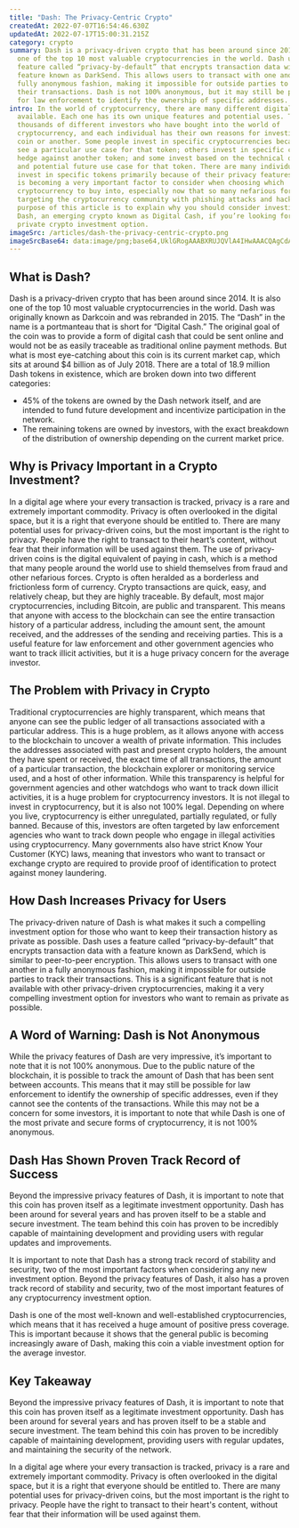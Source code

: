 ```yaml
---
title: "Dash: The Privacy-Centric Crypto"
createdAt: 2022-07-07T16:54:46.630Z
updatedAt: 2022-07-17T15:00:31.215Z
category: crypto
summary: Dash is a privacy-driven crypto that has been around since 2014. It is
  one of the top 10 most valuable cryptocurrencies in the world. Dash uses a
  feature called “privacy-by-default” that encrypts transaction data with a
  feature known as DarkSend. This allows users to transact with one another in a
  fully anonymous fashion, making it impossible for outside parties to track
  their transactions. Dash is not 100% anonymous, but it may still be possible
  for law enforcement to identify the ownership of specific addresses.
intro: In the world of cryptocurrency, there are many different digital tokens
  available. Each one has its own unique features and potential uses. There are
  thousands of different investors who have bought into the world of
  cryptocurrency, and each individual has their own reasons for investing in one
  coin or another. Some people invest in specific cryptocurrencies because they
  see a particular use case for that token; others invest in specific coins as a
  hedge against another token; and some invest based on the technical details
  and potential future use case for that token. There are many individuals who
  invest in specific tokens primarily because of their privacy features. Privacy
  is becoming a very important factor to consider when choosing which
  cryptocurrency to buy into, especially now that so many nefarious forces are
  targeting the cryptocurrency community with phishing attacks and hacks. The
  purpose of this article is to explain why you should consider investing in
  Dash, an emerging crypto known as Digital Cash, if you’re looking for a more
  private crypto investment option.
imageSrc: /articles/dash-the-privacy-centric-crypto.png
imageSrcBase64: data:image/png;base64,UklGRogAAABXRUJQVlA4IHwAAACQAgCdASoKAAoAAUAmJbACdLoB+ADjAAM4A2qK4AD+6gH9fdGKjOLnDWoHNLgzJ0h2sp0dRaFYpzBGU5pEU9M7eD6z1fYdVHtXmTvGVwtw9bfutSNsaXHs//zQppzDTM3WGR9Itm6v1OPf/zak9v4FVgP5TE3SCN+o4AAA
---
```


## What is Dash?

Dash is a privacy-driven crypto that has been around since 2014. It is also one of the top 10 most valuable cryptocurrencies in the world. Dash was originally known as Darkcoin and was rebranded in 2015. The “Dash” in the name is a portmanteau that is short for “Digital Cash.” The original goal of the coin was to provide a form of digital cash that could be sent online and would not be as easily traceable as traditional online payment methods. But what is most eye-catching about this coin is its current market cap, which sits at around $4 billion as of July 2018. There are a total of 18.9 million Dash tokens in existence, which are broken down into two different categories:

- 45% of the tokens are owned by the Dash network itself, and are intended to fund future development and incentivize participation in the network.
- The remaining tokens are owned by investors, with the exact breakdown of the distribution of ownership depending on the current market price.

## Why is Privacy Important in a Crypto Investment?

In a digital age where your every transaction is tracked, privacy is a rare and extremely important commodity. Privacy is often overlooked in the digital space, but it is a right that everyone should be entitled to. There are many potential uses for privacy-driven coins, but the most important is the right to privacy. People have the right to transact to their heart’s content, without fear that their information will be used against them. The use of privacy-driven coins is the digital equivalent of paying in cash, which is a method that many people around the world use to shield themselves from fraud and other nefarious forces. Crypto is often heralded as a borderless and frictionless form of currency. Crypto transactions are quick, easy, and relatively cheap, but they are highly traceable. By default, most major cryptocurrencies, including Bitcoin, are public and transparent. This means that anyone with access to the blockchain can see the entire transaction history of a particular address, including the amount sent, the amount received, and the addresses of the sending and receiving parties. This is a useful feature for law enforcement and other government agencies who want to track illicit activities, but it is a huge privacy concern for the average investor.

## The Problem with Privacy in Crypto

Traditional cryptocurrencies are highly transparent, which means that anyone can see the public ledger of all transactions associated with a particular address. This is a huge problem, as it allows anyone with access to the blockchain to uncover a wealth of private information. This includes the addresses associated with past and present crypto holders, the amount they have spent or received, the exact time of all transactions, the amount of a particular transaction, the blockchain explorer or monitoring service used, and a host of other information. While this transparency is helpful for government agencies and other watchdogs who want to track down illicit activities, it is a huge problem for cryptocurrency investors. It is not illegal to invest in cryptocurrency, but it is also not 100% legal. Depending on where you live, cryptocurrency is either unregulated, partially regulated, or fully banned. Because of this, investors are often targeted by law enforcement agencies who want to track down people who engage in illegal activities using cryptocurrency. Many governments also have strict Know Your Customer (KYC) laws, meaning that investors who want to transact or exchange crypto are required to provide proof of identification to protect against money laundering.

## How Dash Increases Privacy for Users

The privacy-driven nature of Dash is what makes it such a compelling investment option for those who want to keep their transaction history as private as possible. Dash uses a feature called “privacy-by-default” that encrypts transaction data with a feature known as DarkSend, which is similar to peer-to-peer encryption. This allows users to transact with one another in a fully anonymous fashion, making it impossible for outside parties to track their transactions. This is a significant feature that is not available with other privacy-driven cryptocurrencies, making it a very compelling investment option for investors who want to remain as private as possible.

## A Word of Warning: Dash is Not Anonymous

While the privacy features of Dash are very impressive, it’s important to note that it is not 100% anonymous. Due to the public nature of the blockchain, it is possible to track the amount of Dash that has been sent between accounts. This means that it may still be possible for law enforcement to identify the ownership of specific addresses, even if they cannot see the contents of the transactions. While this may not be a concern for some investors, it is important to note that while Dash is one of the most private and secure forms of cryptocurrency, it is not 100% anonymous.

## Dash Has Shown Proven Track Record of Success

Beyond the impressive privacy features of Dash, it is important to note that this coin has proven itself as a legitimate investment opportunity. Dash has been around for several years and has proven itself to be a stable and secure investment. The team behind this coin has proven to be incredibly capable of maintaining development and providing users with regular updates and improvements.

It is important to note that Dash has a strong track record of stability and security, two of the most important factors when considering any new investment option. Beyond the privacy features of Dash, it also has a proven track record of stability and security, two of the most important features of any cryptocurrency investment option.

Dash is one of the most well-known and well-established cryptocurrencies, which means that it has received a huge amount of positive press coverage. This is important because it shows that the general public is becoming increasingly aware of Dash, making this coin a viable investment option for the average investor.

## Key Takeaway

Beyond the impressive privacy features of Dash, it is important to note that this coin has proven itself as a legitimate investment opportunity. Dash has been around for several years and has proven itself to be a stable and secure investment. The team behind this coin has proven to be incredibly capable of maintaining development, providing users with regular updates, and maintaining the security of the network.

In a digital age where your every transaction is tracked, privacy is a rare and extremely important commodity. Privacy is often overlooked in the digital space, but it is a right that everyone should be entitled to. There are many potential uses for privacy-driven coins, but the most important is the right to privacy. People have the right to transact to their heart's content, without fear that their information will be used against them.
